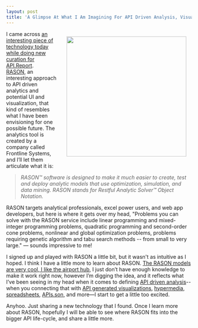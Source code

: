 ```yaml
---
layout: post
title: 'A Glimpse At What I Am Imagining For API Driven Analysis, Visualization, And Beyond'
---
```

<p><a href="https://rason.com/"><img style="padding: 15px;" src="http://kinlane-productions.s3.amazonaws.com/api-evangelist-site/blog/rason.png" alt="" width="325" align="right" /></a></p>
<p>I came across <a href="http://api.report/2015/03/10/frontline-systems-rason-modeling-language-and-rest-api-make-advanced-analytics-easy-in-web-and-mobile-applications/">an interesting piece of technology today while doing new curation for API.Report</a>. <a href="https://rason.com/">RASON</a>,&nbsp;an interesting approach to API driven analytics and potential UI and visualization, that kind of resembles what I have been envisioning for one possible future. The analytics tool is created by a company called Frontline Systems, and I&rsquo;ll let them articulate what it is:</p>
<blockquote><em>RASON&trade; software is designed to make it much easier to create, test and deploy analytic models that use optimization, simulation, and data mining. RASON stands for Restful Analytic Solver&trade; Object Notation.</em></blockquote>
<p>RASON targets analytical professionals, excel power users, and web app developers, but here is where it gets over my head, "Problems you can solve with the RASON service include linear programming and mixed-integer programming problems, quadratic programming and second-order cone problems, nonlinear and global optimization problems, problems requiring genetic algorithm and tabu search methods -- from small to very large." &mdash; sounds impressive to me!</p>
<p>I signed up and played with RASON a little bit, but it wasn't as intuitive as I hoped. I think I have a little more to learn about RASON. <a href="https://rason.com/Home/About#rason_models">The RASON models are very cool, I like the airport hub</a>, I just don&rsquo;t have enough knowledge to make it work right now, however I&rsquo;m digging the idea, and it reflects what I&rsquo;ve been seeing in my head when it comes to defining <a href="http://analysis.apievangelist.com">API driven analysis</a>--when you connecting that with <a href="http://visualization.apievangelist.com">API generated visualizations</a>, <a href="http://hypermedia.apievangelist.com">hypermedia</a>, <a href="http://spreadsheets.apievangelist.com">spreadsheets</a>, <a href="http://apisjson.org">APIs.son</a>, and more&mdash;I start to get a little too excited.</p>
<p>Anyhoo. Just sharing a new technology that I found. Once I learn more about RASON, hopefully I will be able to see where RASON fits into the bigger API life-cycle, and share a little more.</p>